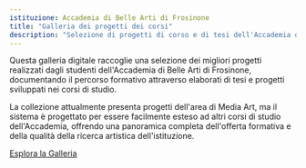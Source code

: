 ```yaml
---
istituzione: Accademia di Belle Arti di Frosinone
title: "Galleria dei progetti dei corsi"
description: "Selezione di progetti di corso e di tesi dell'Accademia di Belle Arti di Frosinone"
---
```


Questa galleria digitale raccoglie una selezione dei migliori progetti realizzati dagli studenti dell'Accademia di Belle Arti di Frosinone, documentando il percorso formativo attraverso elaborati di tesi e progetti sviluppati nei corsi di studio.

La collezione attualmente presenta progetti dell'area di Media Art, ma il sistema è progettato per essere facilmente esteso ad altri corsi di studio dell'Accademia, offrendo una panoramica completa dell'offerta formativa e della qualità della ricerca artistica dell'istituzione.

<div class="home-cta">
    <a href="progetti/" class="btn btn-primary">Esplora la Galleria</a>
</div>
